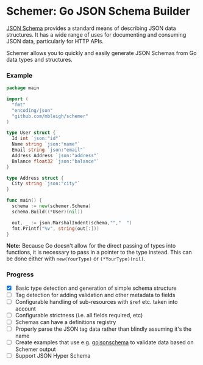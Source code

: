 # Schemer: Go JSON Schema Builder

[JSON Schema](http://json-schema.org/) provides a standard means of describing
JSON data structures. It has a wide range of uses for documenting and consuming
JSON data, particularly for HTTP APIs.

Schemer allows you to quickly and easily generate JSON Schemas from Go data types
and structures.

### Example

```go
package main

import (
  "fmt"
  "encoding/json"
  "github.com/mbleigh/schemer"
)

type User struct {
  Id int `json:"id"`
  Name string `json:"name"`
  Email string `json:"email"`
  Address Address `json:"address"`
  Balance float32 `json:"balance"`
}

type Address struct {
  City string `json:"city"`
}

func main() {
  schema := new(schemer.Schema)
  schema.Build((*User)(nil))

  out, _ := json.MarshalIndent(schema,"","  ")
  fmt.Printf("%v", string(out[:]))
}
```

**Note:** Because Go doesn't allow for the direct passing of types into functions,
it is necessary to pass in a pointer to the type instead. This can be done either
with `new(YourType)` or `(*YourType)(nil)`.

### Progress

- [x] Basic type detection and generation of simple schema structure
- [ ] Tag detection for adding validation and other metadata to fields
- [ ] Configurable handling of sub-resources with `$ref` etc. taken into account
- [ ] Configurable strictness (i.e. all fields required, etc)
- [ ] Schemas can have a definitions registry
- [ ] Properly parse the JSON tag data rather than blindly assuming it's the name
- [ ] Create examples that use e.g. [gojsonschema](https://github.com/xeipuuv/gojsonschema) to validate data based on Schemer output
- [ ] Support JSON Hyper Schema
